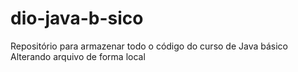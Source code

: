 # dio-java-b-sico
Repositório para armazenar todo o código do curso de Java básico
Alterando arquivo de forma local
